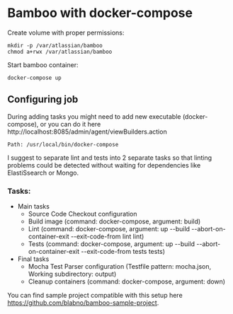 # Bamboo with docker-compose

Create volume with proper permissions:

    mkdir -p /var/atlassian/bamboo
    chmod a+rwx /var/atlassian/bamboo
    
Start bamboo container:

    docker-compose up

## Configuring job

During adding tasks you might need to add new executable (docker-compose), or you can do it here
http://localhost:8085/admin/agent/viewBuilders.action

    Path: /usr/local/bin/docker-compose

I suggest to separate lint and tests into 2 separate tasks so that linting problems could be detected without
waiting for dependencies like ElastiSsearch or Mongo.

### Tasks:
* Main tasks
    * Source Code Checkout configuration
    * Build image (command: docker-compose, argument: build)
    * Lint (command: docker-compose, argument: up --build --abort-on-container-exit --exit-code-from lint lint)
    * Tests (command: docker-compose, argument: up --build --abort-on-container-exit --exit-code-from tests tests)
* Final tasks
    * Mocha Test Parser configuration (Testfile pattern: mocha.json, Working subdirectory: output)
    * Cleanup containers (command: docker-compose, argument: down)
    
You can find sample project compatible with this setup here https://github.com/blabno/bamboo-sample-project.
